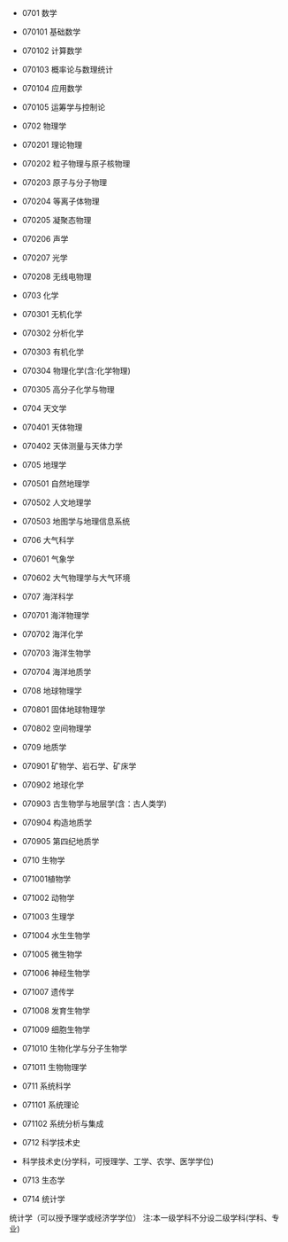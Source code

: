 * 0701 数学
* 070101 基础数学
* 070102 计算数学
* 070103 概率论与数理统计
* 070104 应用数学
* 070105 运筹学与控制论

* 0702 物理学
* 070201 理论物理
* 070202 粒子物理与原子核物理
* 070203 原子与分子物理
* 070204 等离子体物理
* 070205 凝聚态物理
* 070206 声学
* 070207 光学
* 070208 无线电物理

* 0703 化学
* 070301 无机化学
* 070302 分析化学
* 070303 有机化学
* 070304 物理化学(含∶化学物理)
* 070305 高分子化学与物理

* 0704 天文学
* 070401 天体物理
* 070402 天体测量与天体力学

* 0705 地理学
* 070501 自然地理学
* 070502 人文地理学
* 070503 地图学与地理信息系统

* 0706 大气科学
* 070601 气象学
* 070602 大气物理学与大气环境

* 0707 海洋科学
* 070701 海洋物理学
* 070702 海洋化学
* 070703 海洋生物学
* 070704 海洋地质学

* 0708 地球物理学
* 070801 固体地球物理学
* 070802 空间物理学

* 0709 地质学
* 070901 矿物学、岩石学、矿床学
* 070902 地球化学
* 070903 古生物学与地层学(含：古人类学)
* 070904 构造地质学
* 070905 第四纪地质学

* 0710 生物学
* 071001植物学
* 071002 动物学
* 071003 生理学
* 071004 水生生物学
* 071005 微生物学
* 071006 神经生物学
* 071007 遗传学
* 071008 发育生物学
* 071009 细胞生物学
* 071010 生物化学与分子生物学
* 071011 生物物理学

* 0711 系统科学
* 071101 系统理论
* 071102 系统分析与集成
* 0712 科学技术史
* 科学技术史(分学科，可授理学、工学、农学、医学学位)

* 0713 生态学
* 0714 统计学

统计学（可以授予理学或经济学学位）
注∶本一级学科不分设二级学科(学科、专业)